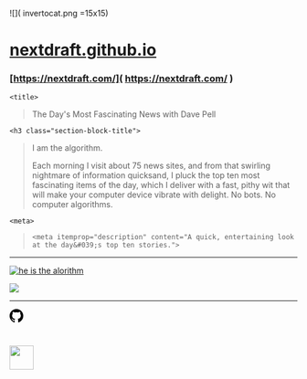 ![]( invertocat.png =15x15)

# [nextdraft.github.io]( ./ )

### [https://nextdraft.com/]( https://nextdraft.com/ )

```<title>```
> The Day&#039;s Most Fascinating News with Dave Pell

```<h3 class="section-block-title">```
> I am the algorithm.
>
> Each morning I visit about 75 news sites, and from that swirling nightmare of information quicksand, I pluck the top ten most fascinating items of the day, which I deliver with a fast, pithy wit that will make your computer device vibrate with delight. No bots. No computer algorithms.


```<meta>```
> ```<meta itemprop="description" content="A quick, entertaining look at the day&#039;s top ten stories.">```


***


[![he is the alorithm]( daujbbwumaatwhd.jpg )]( http://nextdraft.com/ "Got algorithm?" )

![]( nextdraft.jpg )


***

<svg height="24" class="octicon octicon-mark-github" viewBox="0 0 16 16" version="1.1" width="24" aria-hidden="true"><path fill-rule="evenodd" d="M8 0C3.58 0 0 3.58 0 8c0 3.54 2.29 6.53 5.47 7.59.4.07.55-.17.55-.38 0-.19-.01-.82-.01-1.49-2.01.37-2.53-.49-2.69-.94-.09-.23-.48-.94-.82-1.13-.28-.15-.68-.52-.01-.53.63-.01 1.08.58 1.23.82.72 1.21 1.87.87 2.33.66.07-.52.28-.87.51-1.07-1.78-.2-3.64-.89-3.64-3.95 0-.87.31-1.59.82-2.15-.08-.2-.36-1.02.08-2.12 0 0 .67-.21 2.2.82.64-.18 1.32-.27 2-.27.68 0 1.36.09 2 .27 1.53-1.04 2.2-.82 2.2-.82.44 1.1.16 1.92.08 2.12.51.56.82 1.27.82 2.15 0 3.07-1.87 3.75-3.65 3.95.29.25.54.73.54 1.48 0 1.07-.01 1.93-.01 2.2 0 .21.15.46.55.38A8.013 8.013 0 0 0 16 8c0-4.42-3.58-8-8-8z"></path></svg>

# <img src=head-large.png height=42 >
